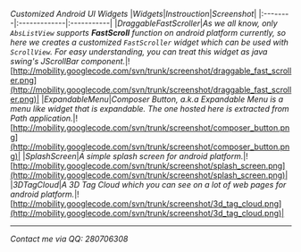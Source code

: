 _Customized Android UI Widgets_
|_Widgets_|_Instrouction_|_Screenshot_|
|:--------|:-------------|:-----------|
|_DraggableFastScroller_|_As we all know, only `AbsListView` supports **FastScroll** function on android platform currently, so here we creates a customized `FastScroller` widget which can be used with `ScrollView`. For easy understanding, you can treat this widget as java swing's JScrollBar component._|![http://mobility.googlecode.com/svn/trunk/screenshot/draggable_fast_scroller.png](http://mobility.googlecode.com/svn/trunk/screenshot/draggable_fast_scroller.png)|
|_ExpandableMenu_|_Composer Button, a.k.a Expandable Menu is a menu like widget that is expandable. The one hosted here is extracted from Path application._|![http://mobility.googlecode.com/svn/trunk/screenshot/composer_button.png](http://mobility.googlecode.com/svn/trunk/screenshot/composer_button.png)|
|_SplashScreen_|_A simple splash screen for android platform._|![http://mobility.googlecode.com/svn/trunk/screenshot/splash_screen.png](http://mobility.googlecode.com/svn/trunk/screenshot/splash_screen.png)|
|_3DTagCloud_|_A 3D Tag Cloud which you can see on a lot of web pages for android platform._|![http://mobility.googlecode.com/svn/trunk/screenshot/3d_tag_cloud.png](http://mobility.googlecode.com/svn/trunk/screenshot/3d_tag_cloud.png)|



---

_Contact me via QQ: 280706308_